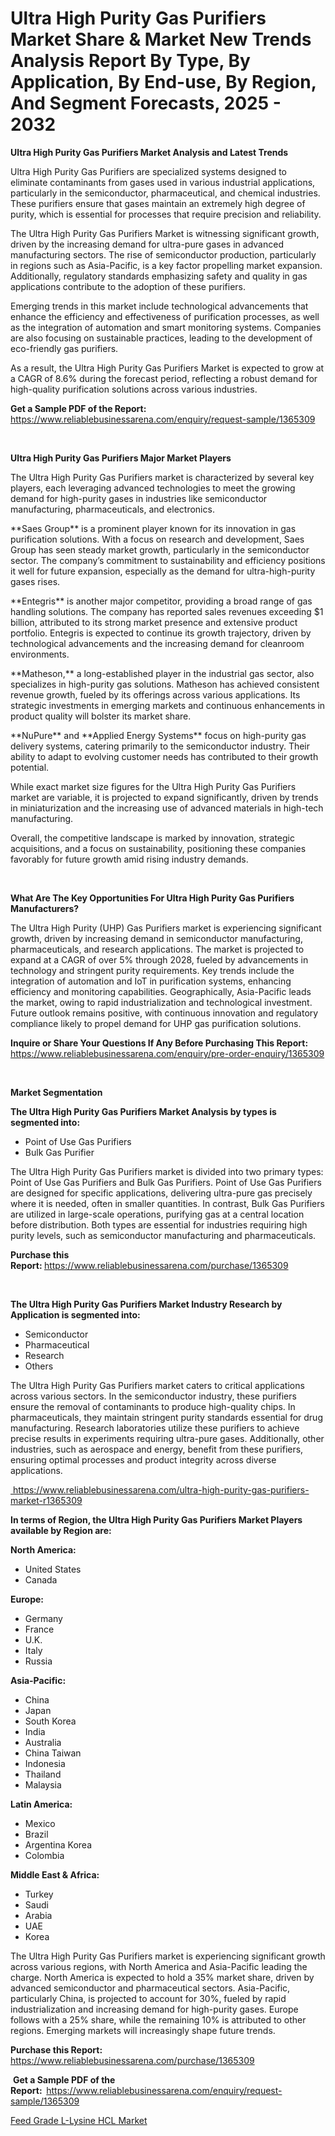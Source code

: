 <p><h1>Ultra High Purity Gas Purifiers Market Share & Market New Trends Analysis Report By Type, By Application, By End-use, By Region, And Segment Forecasts, 2025 - 2032</h1></p><p><strong>Ultra High Purity Gas Purifiers Market Analysis and Latest Trends</strong></p>
<p><p>Ultra High Purity Gas Purifiers are specialized systems designed to eliminate contaminants from gases used in various industrial applications, particularly in the semiconductor, pharmaceutical, and chemical industries. These purifiers ensure that gases maintain an extremely high degree of purity, which is essential for processes that require precision and reliability.</p><p>The Ultra High Purity Gas Purifiers Market is witnessing significant growth, driven by the increasing demand for ultra-pure gases in advanced manufacturing sectors. The rise of semiconductor production, particularly in regions such as Asia-Pacific, is a key factor propelling market expansion. Additionally, regulatory standards emphasizing safety and quality in gas applications contribute to the adoption of these purifiers.</p><p>Emerging trends in this market include technological advancements that enhance the efficiency and effectiveness of purification processes, as well as the integration of automation and smart monitoring systems. Companies are also focusing on sustainable practices, leading to the development of eco-friendly gas purifiers.</p><p>As a result, the Ultra High Purity Gas Purifiers Market is expected to grow at a CAGR of 8.6% during the forecast period, reflecting a robust demand for high-quality purification solutions across various industries.</p></p>
<p><strong>Get a Sample PDF of the Report:&nbsp;</strong> <a href="https://www.reliablebusinessarena.com/enquiry/request-sample/1365309?utm_campaign=2517&utm_medium=2&utm_source=Github&utm_content=ia&utm_term=22032025&utm_id=ultra-high-purity-gas-purifiers">https://www.reliablebusinessarena.com/enquiry/request-sample/1365309</a></p>
<p>&nbsp;</p>
<p><strong>Ultra High Purity Gas Purifiers Major Market Players</strong></p>
<p><p>The Ultra High Purity Gas Purifiers market is characterized by several key players, each leveraging advanced technologies to meet the growing demand for high-purity gases in industries like semiconductor manufacturing, pharmaceuticals, and electronics.</p><p>**Saes Group** is a prominent player known for its innovation in gas purification solutions. With a focus on research and development, Saes Group has seen steady market growth, particularly in the semiconductor sector. The company’s commitment to sustainability and efficiency positions it well for future expansion, especially as the demand for ultra-high-purity gases rises.</p><p>**Entegris** is another major competitor, providing a broad range of gas handling solutions. The company has reported sales revenues exceeding $1 billion, attributed to its strong market presence and extensive product portfolio. Entegris is expected to continue its growth trajectory, driven by technological advancements and the increasing demand for cleanroom environments.</p><p>**Matheson,** a long-established player in the industrial gas sector, also specializes in high-purity gas solutions. Matheson has achieved consistent revenue growth, fueled by its offerings across various applications. Its strategic investments in emerging markets and continuous enhancements in product quality will bolster its market share.</p><p>**NuPure** and **Applied Energy Systems** focus on high-purity gas delivery systems, catering primarily to the semiconductor industry. Their ability to adapt to evolving customer needs has contributed to their growth potential.</p><p>While exact market size figures for the Ultra High Purity Gas Purifiers market are variable, it is projected to expand significantly, driven by trends in miniaturization and the increasing use of advanced materials in high-tech manufacturing.</p><p>Overall, the competitive landscape is marked by innovation, strategic acquisitions, and a focus on sustainability, positioning these companies favorably for future growth amid rising industry demands.</p></p>
<p>&nbsp;</p>
<p><strong>What Are The Key Opportunities For Ultra High Purity Gas Purifiers Manufacturers?</strong></p>
<p><p>The Ultra High Purity (UHP) Gas Purifiers market is experiencing significant growth, driven by increasing demand in semiconductor manufacturing, pharmaceuticals, and research applications. The market is projected to expand at a CAGR of over 5% through 2028, fueled by advancements in technology and stringent purity requirements. Key trends include the integration of automation and IoT in purification systems, enhancing efficiency and monitoring capabilities. Geographically, Asia-Pacific leads the market, owing to rapid industrialization and technological investment. Future outlook remains positive, with continuous innovation and regulatory compliance likely to propel demand for UHP gas purification solutions.</p></p>
<p><strong>Inquire or Share Your Questions If Any Before Purchasing This Report:</strong> <a href="https://www.reliablebusinessarena.com/enquiry/pre-order-enquiry/1365309?utm_campaign=2517&utm_medium=2&utm_source=Github&utm_content=ia&utm_term=22032025&utm_id=ultra-high-purity-gas-purifiers">https://www.reliablebusinessarena.com/enquiry/pre-order-enquiry/1365309</a></p>
<p>&nbsp;</p>
<p><strong>Market Segmentation</strong></p>
<p><strong>The Ultra High Purity Gas Purifiers Market Analysis by types is segmented into:</strong></p>
<p><ul><li>Point of Use Gas Purifiers</li><li>Bulk Gas Purifier</li></ul></p>
<p><p>The Ultra High Purity Gas Purifiers market is divided into two primary types: Point of Use Gas Purifiers and Bulk Gas Purifiers. Point of Use Gas Purifiers are designed for specific applications, delivering ultra-pure gas precisely where it is needed, often in smaller quantities. In contrast, Bulk Gas Purifiers are utilized in large-scale operations, purifying gas at a central location before distribution. Both types are essential for industries requiring high purity levels, such as semiconductor manufacturing and pharmaceuticals.</p></p>
<p><strong>Purchase this Report:&nbsp;</strong><a href="https://www.reliablebusinessarena.com/purchase/1365309?utm_campaign=2517&utm_medium=2&utm_source=Github&utm_content=ia&utm_term=22032025&utm_id=ultra-high-purity-gas-purifiers">https://www.reliablebusinessarena.com/purchase/1365309</a></p>
<p>&nbsp;</p>
<p><strong>The Ultra High Purity Gas Purifiers Market Industry Research by Application is segmented into:</strong></p>
<p><ul><li>Semiconductor</li><li>Pharmaceutical</li><li>Research</li><li>Others</li></ul></p>
<p><p>The Ultra High Purity Gas Purifiers market caters to critical applications across various sectors. In the semiconductor industry, these purifiers ensure the removal of contaminants to produce high-quality chips. In pharmaceuticals, they maintain stringent purity standards essential for drug manufacturing. Research laboratories utilize these purifiers to achieve precise results in experiments requiring ultra-pure gases. Additionally, other industries, such as aerospace and energy, benefit from these purifiers, ensuring optimal processes and product integrity across diverse applications.</p></p>
<p><a href="https://www.reliablebusinessarena.com/ultra-high-purity-gas-purifiers-market-r1365309?utm_campaign=2517&utm_medium=2&utm_source=Github&utm_content=ia&utm_term=22032025&utm_id=ultra-high-purity-gas-purifiers">&nbsp;https://www.reliablebusinessarena.com/ultra-high-purity-gas-purifiers-market-r1365309</a></p>
<p><strong>In terms of Region, the Ultra High Purity Gas Purifiers Market Players available by Region are:</strong></p>
<p>
    <p> <strong> North America: </strong>
        <ul>
            <li>United States</li>
            <li>Canada</li>
        </ul>
        </p> 
    <p> <strong> Europe: </strong>
        <ul>
            <li>Germany</li>
            <li>France</li>
            <li>U.K.</li>
            <li>Italy</li>
            <li>Russia</li>
        </ul>
        </p> 
    <p> <strong> Asia-Pacific: </strong>
        <ul>
            <li>China</li>
            <li>Japan</li>
            <li>South Korea</li>
            <li>India</li>
            <li>Australia</li>
            <li>China Taiwan</li>
            <li>Indonesia</li>
            <li>Thailand</li>
            <li>Malaysia</li>
        </ul>
        </p> 
    <p> <strong> Latin America: </strong>
        <ul>
            <li>Mexico</li>
            <li>Brazil</li>
            <li>Argentina Korea</li>
            <li>Colombia</li>
        </ul>
        </p> 
    <p> <strong> Middle East & Africa: </strong>
        <ul>
            <li>Turkey</li>
            <li>Saudi</li>
            <li>Arabia</li>
            <li>UAE</li>
            <li>Korea</li>
        </ul>
    </p>
    </p>
<p><p>The Ultra High Purity Gas Purifiers market is experiencing significant growth across various regions, with North America and Asia-Pacific leading the charge. North America is expected to hold a 35% market share, driven by advanced semiconductor and pharmaceutical sectors. Asia-Pacific, particularly China, is projected to account for 30%, fueled by rapid industrialization and increasing demand for high-purity gases. Europe follows with a 25% share, while the remaining 10% is attributed to other regions. Emerging markets will increasingly shape future trends.</p></p>
<p><strong>Purchase this Report: </strong><a href="https://www.reliablebusinessarena.com/purchase/1365309?utm_campaign=2517&utm_medium=2&utm_source=Github&utm_content=ia&utm_term=22032025&utm_id=ultra-high-purity-gas-purifiers">https://www.reliablebusinessarena.com/purchase/1365309</a></p>
<p>&nbsp;<strong>Get a Sample PDF of the Report:&nbsp;&nbsp;</strong><a href="https://www.reliablebusinessarena.com/enquiry/request-sample/1365309?utm_campaign=2517&utm_medium=2&utm_source=Github&utm_content=ia&utm_term=22032025&utm_id=ultra-high-purity-gas-purifiers">https://www.reliablebusinessarena.com/enquiry/request-sample/1365309</a></p>
<p><strong></strong></p>
<p><p><a href="https://github.com/rushanday/Market-Research-Report-List-1/blob/main/feed-grade-l-lysine-hcl-market.md?utm_campaign=2517&utm_medium=2&utm_source=Github&utm_content=ia&utm_term=22032025&utm_id=ultra-high-purity-gas-purifiers">Feed Grade L-Lysine HCL Market</a></p></p>